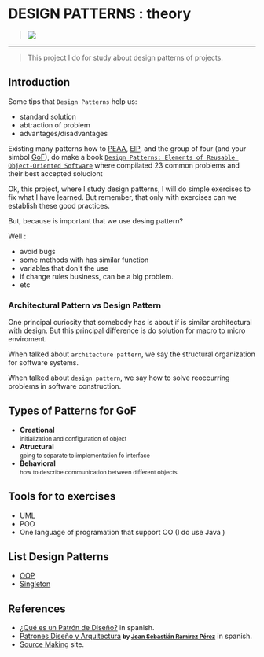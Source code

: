 # DESIGN PATTERNS : theory
> ![](https://img.shields.io/badge/Author-Alejandro_Fuentes_|_fuentesra@hotmail.com-informational?style=flat&logoColor=white&color=4a4c4d)

---

> This project I do for study about design patterns of projects.

## Introduction
Some tips that `Design Patterns` help us:

* standard solution
* abtraction of problem
* advantages/disadvantages

Existing many patterns how to [PEAA][link-PEAA-wkp], [EIP][link-EIP-wkp], and the group of four (and your simbol [GoF][link-GoF-wkp]), do make a book [`Design Patterns: Elements of Reusable Object-Oriented Software`][link-GoF-amzn] where compilated 23 common problems and their best accepted soluciont

Ok, this project, where I study design patterns, I will do simple exercises to fix what I have learned. But remember, that only with exercises can we establish these good practices.

But, because is important that we use desing pattern?

Well :
* avoid bugs
* some methods with has similar function
* variables that don't the use
* if change rules business, can be a big problem.
* etc

### **Architectural Pattern vs Design Pattern**

One principal curiosity that somebody has is about if is similar  architectural with design. But this principal difference is do solution for macro to micro enviroment.

When talked about `architecture pattern`, we say the structural organization for software systems.

When talked about `design pattern`, we say how to solve reoccurring problems in software construction.

## Types of Patterns for GoF

* **Creational**<br/>
    <small>initialization and configuration of object</small>
* **Atructural**<br/>
    <small>going to separate to implementation fo interface</small>
* **Behavioral**<br/>
    <small>how to describe communication between different objects</small>


## Tools for to exercises

* UML
* POO
* One language of programation that support OO (I do use Java
)

## List Design Patterns

* [OOP](./README-oop.md)
* [Singleton](./README-singleton.md)

## References
* [¿Qué es un Patrón de Diseño?][link-msdn-bb972240-es] in spanish.
* [Patrones Diseño y Arquitectura][link-patrones-disenio-es] <small>**by [Joan Sebastián Ramírez Pérez][about-SebastianRamrez]**</small> in spanish.
* [Source Making][link-sourcemaking-dp] site.


<!-- links and miscelaneas -->
[link-sourcemaking-dp]: https://sourcemaking.com/design_patterns

[link-msdn-bb972240-es]: https://docs.microsoft.com/es-es/previous-versions/bb972240(v=msdn.10)?redirectedfrom=MSDN
[link-patrones-disenio-es]: https://es.slideshare.net/SebastianRamrez2/patrones-diseo-1

[link-GoF-wkp]: http://wiki.c2.com/?GangOfFour
[link-GoF-amzn]: https://www.amazon.com.br/Design-Patterns-Elements-Reusable-Object-Oriented/dp/0201633612

[link-PEAA-wkp]: https://wiki.c2.com/?PatternsOfEnterpriseApplicationArchitecture
[link-EIP-wkp]: https://en.wikipedia.org/wiki/Enterprise_Integration_Patterns
[link-Architectural-pattern-wkp]: https://en.wikipedia.org/wiki/Architectural_pattern
[link-Design-pattern-wkp]: https://en.wikipedia.org/wiki/Design_pattern

[about-SebastianRamrez]: https://es.slideshare.net/SebastianRamrez2?utm_campaign=profiletracking&utm_medium=sssite&utm_source=ssslideview